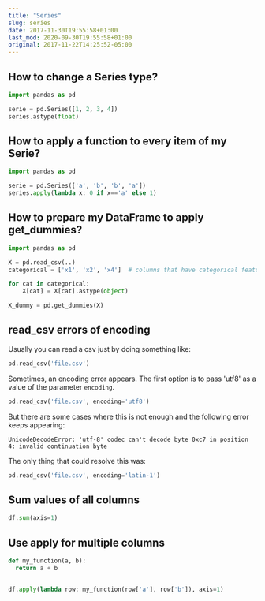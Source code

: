 ```yaml
---
title: "Series"
slug: series
date: 2017-11-30T19:55:58+01:00
last_mod: 2020-09-30T19:55:58+01:00
original: 2017-11-22T14:25:52-05:00
---
```


## How to change a Series type?

```python
import pandas as pd

serie = pd.Series([1, 2, 3, 4])
series.astype(float)
```

## How to apply a function to every item of my Serie?

```python
import pandas as pd

serie = pd.Series(['a', 'b', 'b', 'a'])
series.apply(lambda x: 0 if x=='a' else 1)
```

## How to prepare my DataFrame to apply get_dummies?

```python
import pandas as pd

X = pd.read_csv(..)
categorical = ['x1', 'x2', 'x4']  # columns that have categorical features in your X

for cat in categorical: 
    X[cat] = X[cat].astype(object)

X_dummy = pd.get_dummies(X)
```

## read_csv errors of encoding

Usually you can read a csv just by doing something like:

```python
pd.read_csv('file.csv')
```

Sometimes, an encoding error appears. The first option is to pass 'utf8' as a value of 
the parameter `encoding`.  

```python
pd.read_csv('file.csv', encoding='utf8')
```

But there are some cases where this is not enough and the following error keeps appearing:

`UnicodeDecodeError: 'utf-8' codec can't decode byte 0xc7 in position 4: invalid continuation byte`

The only thing that could resolve this was:

```python
pd.read_csv('file.csv', encoding='latin-1')
```


## Sum values of all columns

```python
df.sum(axis=1)
```


## Use apply for multiple columns

```python
def my_function(a, b):
  return a + b


df.apply(lambda row: my_function(row['a'], row['b']), axis=1)
```



